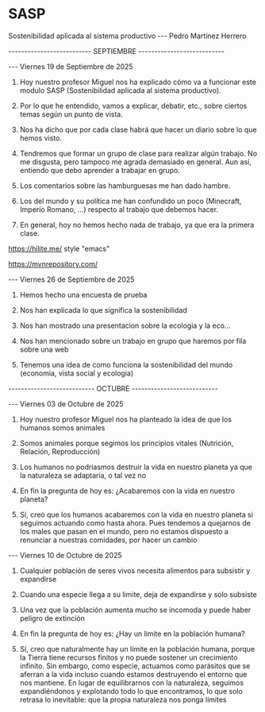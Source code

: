 # SASP
Sostenibilidad aplicada al sistema productivo --- Pedro Martínez Herrero

-------------------------- SEPTIEMBRE ---------------------------


--- Viernes 19 de Septiembre de 2025

1. Hoy nuestro profesor Miguel nos ha explicado cómo va a funcionar este modulo SASP (Sostenibilidad aplicada al sistema productivo).

2. Por lo que he entendido, vamos a explicar, debatir, etc., sobre ciertos temas según un punto de vista.

3. Nos ha dicho que por cada clase habrá que hacer un diario sobre lo que hemos visto.

4. Tendremos que formar un grupo de clase para realizar algún trabajo. No me disgusta, pero tampoco me agrada demasiado en general. Aun así, entiendo que debo aprender a trabajar en grupo.

5. Los comentarios sobre las hamburguesas me han dado hambre.

6. Los del mundo y su política me han confundido un poco (Minecraft, Imperio Romano, …) respecto al trabajo que debemos hacer.

7. En general, hoy no hemos hecho nada de trabajo, ya que era la primera clase.

https://hilite.me/ style "emacs"

https://mvnrepository.com/


--- Viernes 26 de Septiembre de 2025

1. Hemos hecho una encuesta de prueba

2. Nos han explicada lo que significa la sostenibilidad

3. Nos han mostrado una presentacion sobre la ecologia y la eco...

4. Nos han mencionado sobre un trabajo en grupo que haremos por fila sobre una web

5. Tenemos una idea de como funciona la sostenibilidad del mundo (economia, vista social y ecologia)



--------------------------- OCTUBRE ---------------------------


--- Viernes 03 de Octubre de 2025

1. Hoy nuestro profesor Miguel nos ha planteado la idea de que los humanos somos animales

2. Somos animales porque segimos los principios vitales (Nutrición, Relación, Reproducción)

3. Los humanos no podriasmos destruir la vida en nuestro planeta ya que la naturaleza se adaptaria, o tal vez no

4. En fin la pregunta de hoy es: ¿Acabaremos con la vida en nuestro planeta?

5. Sí, creo que los humanos acabaremos con la vida en nuestro planeta si seguimos actuando como hasta ahora. Pues tendemos a quejarnos de los males que pasan en el mundo, pero no estamos dispuesto a renunciar a nuestras comidades, por hacer un cambio


--- Viernes 10 de Octubre de 2025

1. Cualquier población de seres vivos necesita alimentos para subsistir y expandirse

2. Cuando una especie llega a su limite, deja de expandirse y solo subsiste

3. Una vez que la población aumenta mucho se incomoda y puede haber peligro de extinción

4. En fin la pregunta de hoy es: ¿Hay un limite en la población humana?

5. Sí, creo que naturalmente hay un límite en la población humana, porque la Tierra tiene recursos finitos y no puede sostener un crecimiento infinito. Sin embargo, como especie, actuamos como parásitos que se aferran a la vida incluso cuando estamos destruyendo el entorno que nos mantiene. En lugar de equilibrarnos con la naturaleza, seguimos expandiéndonos y explotando todo lo que encontramos, lo que solo retrasa lo inevitable: que la propia naturaleza nos ponga límites